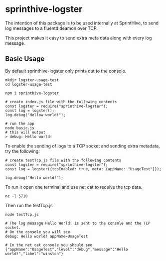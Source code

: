 # sprinthive-logster

The intention of this package is to be used internally at SprintHive, 
to send log messages to a fluentd deamon over TCP.

This project makes it easy to send extra meta data along with every 
log message.

## Basic Usage

By default sprinthive-logster only prints out to the console.

    mkdir logster-usage-test
    cd logster-usage-test
                  
    npm i sprinthive-logster
    
    # create index.js file with the following contents
    const logster = require("sprinthive-logster");
    const log = logster();
    log.debug("Hellow world!");

    # run the app       
    node basic.js 
    # this will output
    > debug: Hello world!

To enable the sending of logs to a TCP socket and sending extra metadata, try the following:

    # create testTcp.js file with the following contents
    const logster = require("sprinthive-logster");
    const log = logster({tcpEnabled: true, meta: {appName: "UsageTest"}});
    
    log.debug("Hello world!");
    
To run it open one terminal and use net cat to receive the tcp data. 
    
    nc -l 5710
    
Then run the testTcp.js

    node testTcp.js   
    
    # The log message Hello World! is sent to the console and the TCP socket.
    # On the console you will see
    debug: Hello world! appName=UsageTest

    # In the net cat console you should see
    {"appName":"UsageTest","level":"debug","message":"Hello world!","label":"winston"}